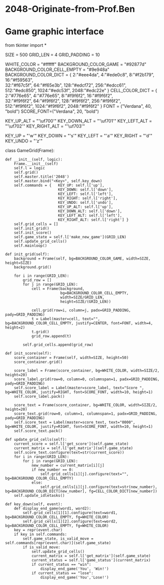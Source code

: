 # 2048-Originate-from-Prof.Ben
# Game graphic interface
from tkinter import *

SIZE = 500
GRID_LEN = 4
GRID_PADDING = 10

WHITE_COLOR = "#ffffff"
BACKGROUND_COLOR_GAME = "#92877d"
BACKGROUND_COLOR_CELL_EMPTY = "#9e948a"
BACKGROUND_COLOR_DICT = {   2:"#eee4da", 4:"#ede0c8", 8:"#f2b179", 16:"#f59563", \
                            32:"#f67c5f", 64:"#f65e3b", 128:"#edcf72", 256:"#edcc61", \
                            512:"#edc850", 1024:"#edc53f", 2048:"#edc22e" }
CELL_COLOR_DICT = { 2:"#776e65", 4:"#776e65", 8:"#f9f6f2", 16:"#f9f6f2", \
                    32:"#f9f6f2", 64:"#f9f6f2", 128:"#f9f6f2", 256:"#f9f6f2", \
                    512:"#f9f6f2", 1024:"#f9f6f2", 2048:"#f9f6f2" }
FONT = ("Verdana", 40, "bold")
SCORE_FONT=("Verdana", 20, "bold")

KEY_UP_ALT = "\'\\uf700\'"
KEY_DOWN_ALT = "\'\\uf701\'"
KEY_LEFT_ALT = "\'\\uf702\'"
KEY_RIGHT_ALT = "\'\\uf703\'"

KEY_UP = "'w'"
KEY_DOWN = "'s'"
KEY_LEFT = "'a'"
KEY_RIGHT = "'d'"
KEY_UNDO = "'z'"

class GameGrid(Frame):
    
    def __init__(self, logic):
        Frame.__init__(self)
        self.l = logic
        self.grid()
        self.master.title('2048')
        self.master.bind("<Key>", self.key_down)
        self.commands = {   KEY_UP: self.l['up'],
                            KEY_DOWN: self.l['down'],
                            KEY_LEFT: self.l['left'],
                            KEY_RIGHT: self.l['right'],
                            KEY_UNDO: self.l['undo'], 
                            KEY_UP_ALT: self.l['up'],
                            KEY_DOWN_ALT: self.l['down'],
                            KEY_LEFT_ALT: self.l['left'],
                            KEY_RIGHT_ALT: self.l['right'] }
        self.grid_cells = []
        self.init_grid()
        self.init_score()
        self.game_state = self.l['make_new_game'](GRID_LEN)
        self.update_grid_cells()
        self.mainloop()
        
    def init_grid(self):
        background = Frame(self, bg=BACKGROUND_COLOR_GAME, width=SIZE, height=SIZE)
        background.grid()

        for i in range(GRID_LEN):
            grid_row = []
            for j in range(GRID_LEN):
                cell = Frame(background,
                             bg=BACKGROUND_COLOR_CELL_EMPTY,
                             width=SIZE/GRID_LEN,
                             height=SIZE/(GRID_LEN))
                
                cell.grid(row=i, column=j, padx=GRID_PADDING, pady=GRID_PADDING)
                t = Label(master=cell, text="", bg=BACKGROUND_COLOR_CELL_EMPTY, justify=CENTER, font=FONT, width=4, height=2)
                t.grid()
                grid_row.append(t)

            self.grid_cells.append(grid_row)

    def init_score(self):
        score_container = Frame(self, width=SIZE, height=50)
        score_container.grid()

        score_label = Frame(score_container, bg=WHITE_COLOR, width=SIZE/2, height=20)
        score_label.grid(row=0, column=0, columnspan=1, padx=GRID_PADDING, pady=GRID_PADDING)
        self.score_label = Label(master=score_label, text="Score ", bg=WHITE_COLOR, justify=RIGHT, font=SCORE_FONT, width=10, height=1)
        self.score_label.pack()

        score_text = Frame(score_container, bg=WHITE_COLOR, width=SIZE/2, height=20)
        score_text.grid(row=0, column=1, columnspan=1, padx=GRID_PADDING, pady=GRID_PADDING)
        self.score_text = Label(master=score_text, text="0000", bg=WHITE_COLOR, justify=RIGHT, font=SCORE_FONT, width=10, height=1)
        self.score_text.pack()

    def update_grid_cells(self):
        current_score = self.l['get_score'](self.game_state)
        current_matrix = self.l['get_matrix'](self.game_state)
        self.score_text.configure(text=str(current_score))
        for i in range(GRID_LEN):
            for j in range(GRID_LEN):
                new_number = current_matrix[i][j]
                if new_number == 0:
                    self.grid_cells[i][j].configure(text="", bg=BACKGROUND_COLOR_CELL_EMPTY)
                else:
                    self.grid_cells[i][j].configure(text=str(new_number), bg=BACKGROUND_COLOR_DICT[new_number], fg=CELL_COLOR_DICT[new_number])
        self.update_idletasks()
       
    def key_down(self, event):
        def display_end_game(word1, word2):
            self.grid_cells[1][1].configure(text=word1, bg=BACKGROUND_COLOR_CELL_EMPTY, fg=WHITE_COLOR)
            self.grid_cells[1][2].configure(text=word2, bg=BACKGROUND_COLOR_CELL_EMPTY, fg=WHITE_COLOR)
        key = repr(event.char)   
        if key in self.commands:
            self.game_state, is_valid_move = self.commands[repr(event.char)](self.game_state)
            if is_valid_move:
                self.update_grid_cells()
                current_matrix = self.l['get_matrix'](self.game_state)
                current_status = self.l['game_status'](current_matrix)
                if current_status == "win":
                    display_end_game('You', 'Win!')
                if current_status == "lose":
                    display_end_game('You','Lose!')
